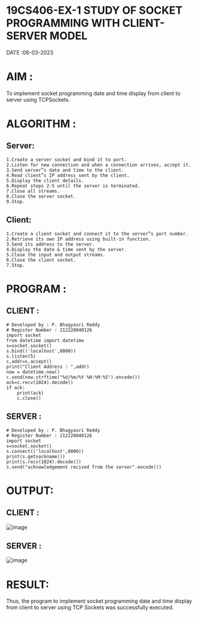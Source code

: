 # 19CS406-EX-1 STUDY OF SOCKET PROGRAMMING WITH CLIENT-SERVER MODEL

DATE :08-03-2023

# AIM :
To implement socket programming date and time display from client to server using TCPSockets.


# ALGORITHM :
## Server:
```
1.Create a server socket and bind it to port.
2.Listen for new connection and when a connection arrives, accept it.
3.Send server‟s date and time to the client.
4.Read client‟s IP address sent by the client.
5.Display the client details.
6.Repeat steps 2-5 until the server is terminated.
7.Close all streams.
8.Close the server socket.
9.Stop.
```
## Client:
```
1.Create a client socket and connect it to the server‟s port number.
2.Retrieve its own IP address using built-in function.
3.Send its address to the server.
4.Display the date & time sent by the server.
5.Close the input and output streams.
6.Close the client socket.
7.Stop.
```
# PROGRAM :
## CLIENT :
```
# Developed by : P. Bhagyasri Reddy
# Register Number : 212220040126
import socket
from datetime import datetime
s=socket.socket()
s.bind(('localhost',8000))
s.listen(5)
c,addr=s.accept()
print("Client Address : ",addr)
now = datetime.now()
c.send(now.strftime("%d/%m/%Y %H:%M:%S").encode())
ack=c.recv(1024).decode()
if ack:
    print(ack)
    c.close()
```
## SERVER :
```
# Developed by : P. Bhagyasri Reddy
# Register Number : 212220040126
import socket
s=socket.socket()
s.connect(('localhost',8000))
print(s.getsockname())
print(s.recv(1024).decode())
s.send("acknowledgement recived from the server".encode())
```

# OUTPUT:
## CLIENT :
![image](https://github.com/harinidq/19CS406-EX-1/assets/113497680/325c5679-38e1-4d92-8192-52611704092b)

## SERVER :
![image](https://github.com/harinidq/19CS406-EX-1/assets/113497680/8fc17b09-bec4-401c-941b-fafc8ddd9a3d)

# RESULT:
Thus, the program to implement socket programming date and time display from client to server using TCP Sockets was successfully executed.
